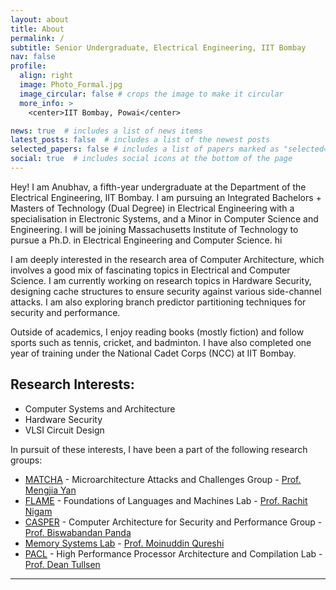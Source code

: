 ```yaml
---
layout: about
title: About
permalink: /
subtitle: Senior Undergraduate, Electrical Engineering, IIT Bombay
nav: false
profile:
  align: right
  image: Photo_Formal.jpg
  image_circular: false # crops the image to make it circular
  more_info: >
    <center>IIT Bombay, Powai</center>

news: true  # includes a list of news items
latest_posts: false  # includes a list of the newest posts
selected_papers: false # includes a list of papers marked as "selected={true}"
social: true  # includes social icons at the bottom of the page
---
```


Hey! I am Anubhav, a fifth-year undergraduate at the Department of the Electrical Engineering, IIT Bombay. I am pursuing an Integrated Bachelors + Masters of Technology (Dual Degree) in Electrical Engineering with a specialisation in Electronic Systems, and a Minor in Computer Science and Engineering. I will be joining Massachusetts Institute of Technology to pursue a Ph.D. in Electrical Engineering and Computer Science. hi

I am deeply interested in the research area of Computer Architecture, which involves a good mix of fascinating topics in Electrical and Computer Science. I am currently working on research topics in Hardware Security, designing cache structures to ensure security against various side-channel attacks. I am also exploring branch predictor partitioning techniques for security and performance.

Outside of academics, I enjoy reading books (mostly fiction) and follow sports such as tennis, cricket, and badminton. I have also completed one year of training under the National Cadet Corps (NCC) at IIT Bombay.

Research Interests:
------------------
* Computer Systems and Architecture
* Hardware Security
* VLSI Circuit Design

In pursuit of these interests, I have been a part of the following research groups:

* [MATCHA](https://people.csail.mit.edu/mengjia/) - Microarchitecture Attacks and Challenges Group - [Prof. Mengjia Yan](https://people.csail.mit.edu/mengjia/)
* [FLAME](https://flame.csail.mit.edu) - Foundations of Languages and Machines Lab - [Prof. Rachit Nigam](https://rachit.pl)
* [CASPER](https://casper-iitb.github.io/) - Computer Architecture for Security and Performance Group - [Prof. Biswabandan Panda](https://www.cse.iitb.ac.in/~biswa/)
* [Memory Systems Lab](https://memlab.ece.gatech.edu) - [Prof. Moinuddin Qureshi](https://moin.cc.gatech.edu)
* [PACL](https://cseweb.ucsd.edu/groups/pacl/) - High Performance Processor Architecture and Compilation Lab - [Prof. Dean Tullsen](https://cseweb.ucsd.edu//~tullsen/index.html)

---------------------
